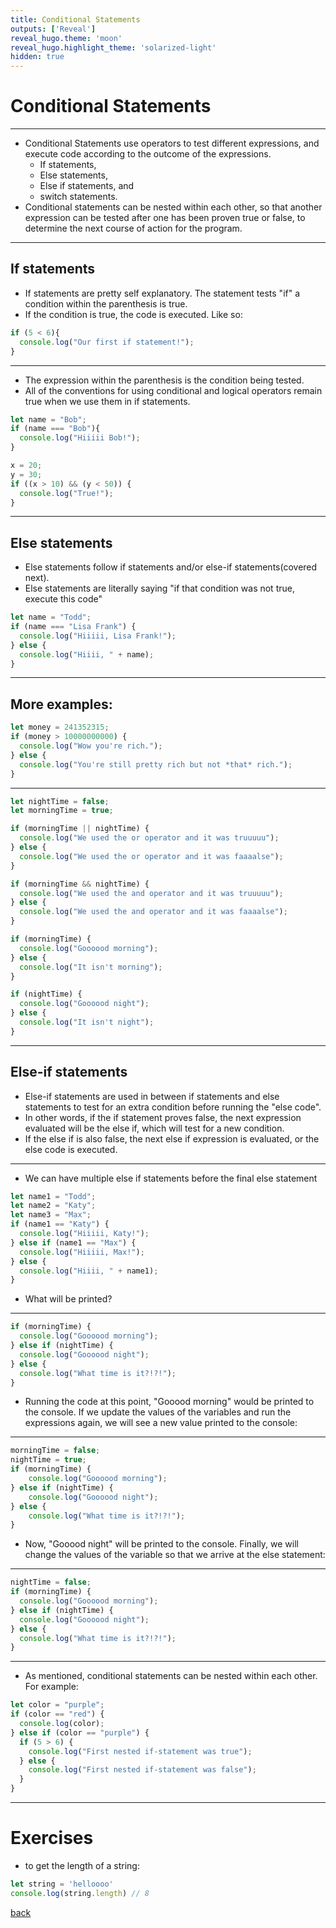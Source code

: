 ```yaml
---
title: Conditional Statements
outputs: ['Reveal']
reveal_hugo.theme: 'moon'
reveal_hugo.highlight_theme: 'solarized-light'
hidden: true
---
```


# Conditional Statements 

---

* Conditional Statements use operators to test different expressions, and execute code according to the outcome of the expressions.
  * If statements, 
  * Else statements, 
  * Else if statements, and 
  * switch statements.
* Conditional statements can be nested within each other, so that another expression can be tested after one has been proven true or false, to determine the next course of action for the program.

---

## If statements 

* If statements are pretty self explanatory. The statement tests "if" a condition within the parenthesis is true. 
* If the condition is true, the code is executed. Like so:

```js
if (5 < 6){
  console.log("Our first if statement!");
}
```

---

* The expression within the parenthesis is the condition being tested. 
* All of the conventions for using conditional and logical operators remain true when we use them in if statements.

```js
let name = "Bob";
if (name === "Bob"){
  console.log("Hiiiii Bob!");
}
```

```js
x = 20;
y = 30;
if ((x > 10) && (y < 50)) {
  console.log("True!");
}
```

---

## Else statements 

* Else statements follow if statements and/or else-if statements(covered next). 
* Else statements are literally saying "if that condition was not true, execute this code" 

```js
let name = "Todd";
if (name === "Lisa Frank") {
  console.log("Hiiiii, Lisa Frank!");
} else {
  console.log("Hiiii, " + name);
}
```

---

## More examples:
```js
let money = 241352315;
if (money > 10000000000) {
  console.log("Wow you're rich.");
} else {
  console.log("You're still pretty rich but not *that* rich.");
}
```

---
```js
let nightTime = false;
let morningTime = true;

if (morningTime || nightTime) {
  console.log("We used the or operator and it was truuuuu");
} else {
  console.log("We used the or operator and it was faaaalse");
}

if (morningTime && nightTime) {
  console.log("We used the and operator and it was truuuuu");
} else {
  console.log("We used the and operator and it was faaaalse");
}

if (morningTime) {
  console.log("Goooood morning");
} else {
  console.log("It isn't morning");
}

if (nightTime) {
  console.log("Goooood night");
} else {
  console.log("It isn't night");
}
```

---

## Else-if statements 

* Else-if statements are used in between if statements and else statements to test for an extra condition before running the "else code".
* In other words, if the if statement proves false, the next expression evaluated will be the else if, which will test for a new condition. 
* If the else if is also false, the next else if expression is evaluated, or the else code is executed.

---

* We can have multiple else if statements before the final else statement

```js
let name1 = "Todd";
let name2 = "Katy";
let name3 = "Max";
if (name1 == "Katy") {
  console.log("Hiiiii, Katy!");
} else if (name1 == "Max") {
  console.log("Hiiiii, Max!");
} else {
  console.log("Hiiii, " + name1);
}
```

* What will be printed?
  
---

```js
if (morningTime) {
  console.log("Goooood morning");
} else if (nightTime) {
  console.log("Goooood night");
} else {
  console.log("What time is it?!?!");
}
```

* Running the code at this point, "Gooood morning" would be printed to the console. If we update the values of the variables and run the expressions again, we will see a new value printed to the console:

---

```js
morningTime = false;
nightTime = true;
if (morningTime) {
    console.log("Goooood morning");
} else if (nightTime) {
    console.log("Goooood night");
} else {
    console.log("What time is it?!?!");
}
```

* Now, "Gooood night" will be printed to the console. Finally, we will change the values of the variable so that we arrive at the else statement:

---

```js
nightTime = false;
if (morningTime) {
  console.log("Goooood morning");
} else if (nightTime) {
  console.log("Goooood night");
} else {
  console.log("What time is it?!?!");
}
```

---

* As mentioned, conditional statements can be nested within each other. For example:

```js
let color = "purple";
if (color == "red") {
  console.log(color);
} else if (color == "purple") {
  if (5 > 6) {
    console.log("First nested if-statement was true");
  } else {
    console.log("First nested if-statement was false");
  }
}
```

---
# Exercises

* to get the length of a string: 
  
```js
let string = 'helloooo'
console.log(string.length) // 8 
```

[back](..)